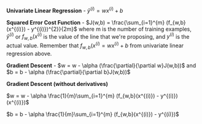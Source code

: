 **Univariate Linear Regression** - $\hat{y}^{(i)} = wx^{(i)} + b$

**Squared Error Cost Function** -  $J(w,b) = \frac{\sum_{i=1}^{m} (f_{w,b}(x^{(i)}) - y^{(i)})^{2}}{2m}$ where m is the number of training examples, $\hat{y}^(i)$ or $f_{w,b}(x^{(i)}$ is the value of the line that we're proposing, and $y^{(i)}$ is the actual value. Remember that $f_{w,b}(x^{(i)} = wx^{(i)} + b$ from univariate linear regression above.

**Gradient Descent** - $w = w - \alpha (\frac{\partial}{\partial w}J(w,b))$ and $b = b - \alpha (\frac{\partial}{\partial b}J(w,b))$

**Gradient Descent (without derivatives)**

$w = w - \alpha \frac{1}{m}\sum_{i=1}^{m} (f_{w,b}(x^{(i)}) - y^{(i)})(x^{(i)})$

$b = b - \alpha \frac{1}{m}\sum_{i=1}^{m} (f_{w,b}(x^{(i)}) - y^{(i)})$
